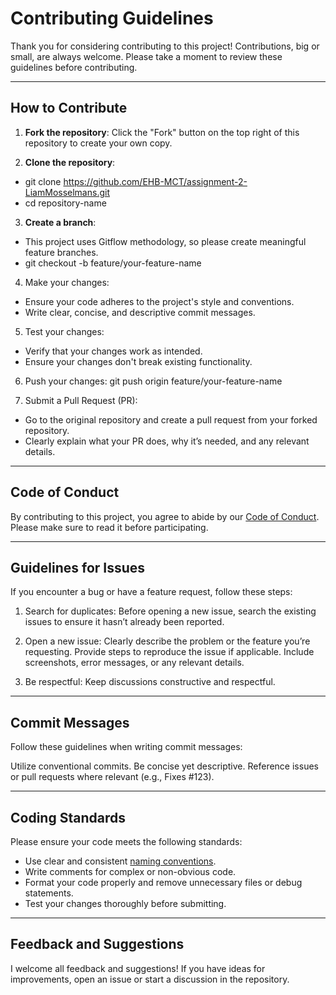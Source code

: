 # Contributing Guidelines

Thank you for considering contributing to this project! Contributions, big or small, are always welcome. Please take a moment to review these guidelines before contributing.

---

## How to Contribute

1. **Fork the repository**:
Click the "Fork" button on the top right of this repository to create your own copy.

2. **Clone the repository**:
- git clone https://github.com/EHB-MCT/assignment-2-LiamMosselmans.git
- cd repository-name

3. **Create a branch**:
- This project uses Gitflow methodology, so please create meaningful feature branches.
- git checkout -b feature/your-feature-name

4. Make your changes:
- Ensure your code adheres to the project's style and conventions.
- Write clear, concise, and descriptive commit messages.

5. Test your changes:
- Verify that your changes work as intended.
- Ensure your changes don't break existing functionality.

6. Push your changes:
git push origin feature/your-feature-name

7. Submit a Pull Request (PR):
- Go to the original repository and create a pull request from your forked repository.
- Clearly explain what your PR does, why it’s needed, and any relevant details.

---

## Code of Conduct
By contributing to this project, you agree to abide by our [Code of Conduct](CODE_OF_CONDUCT.md). Please make sure to read it before participating.

---

## Guidelines for Issues
If you encounter a bug or have a feature request, follow these steps:

1. Search for duplicates:
Before opening a new issue, search the existing issues to ensure it hasn’t already been reported.

2. Open a new issue:
Clearly describe the problem or the feature you’re requesting.
Provide steps to reproduce the issue if applicable.
Include screenshots, error messages, or any relevant details.

3. Be respectful:
Keep discussions constructive and respectful.

---

## Commit Messages
Follow these guidelines when writing commit messages:

Utilize conventional commits.
Be concise yet descriptive.
Reference issues or pull requests where relevant (e.g., Fixes #123).

---

## Coding Standards
Please ensure your code meets the following standards:

- Use clear and consistent [naming conventions](./Docs/Conventions).
- Write comments for complex or non-obvious code.
- Format your code properly and remove unnecessary files or debug statements.
- Test your changes thoroughly before submitting.

---

## Feedback and Suggestions
I welcome all feedback and suggestions! If you have ideas for improvements, open an issue or start a discussion in the repository.